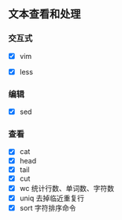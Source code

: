 ## 文本查看和处理

### 交互式
- [x] vim
- [x] less


### 编辑
- [x] sed

### 查看
- [x] cat
- [x] head
- [x] tail
- [x] cut
- [x] wc 统计行数、单词数、字符数
- [x] uniq 去掉临近重复行
- [x] sort 字符排序命令